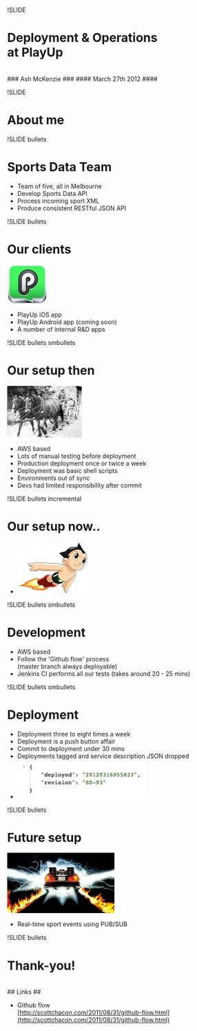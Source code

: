 !SLIDE

# Deployment & Operations <br/>at PlayUp #

<br/>
### Ash McKenzie ###
#### March 27th 2012 ####

!SLIDE
  
# About me #

!SLIDE bullets

# Sports Data Team #

* Team of five, all in Melbourne
* Develop Sports Data API
* Process incoming sport XML
* Produce consistent RESTful JSON API

!SLIDE bullets

# Our clients #

<img src="playup-ios-logo.jpg" alt="PlayUp iOS logo" />

* PlayUp iOS app
* PlayUp Android app (coming soon)
* A number of internal R&D apps

!SLIDE bullets smbullets

# Our setup then #

<img src="horse-and-cart.jpg" alt="Horse and cart" />

* AWS based
* Lots of manual testing before deployment
* Production deployment once or twice a week
* Deployment was basic shell scripts
* Environments out of sync
* Devs had limited responsibility after commit

!SLIDE bullets incremental

# Our setup now.. #

* <img src="astro-boy.jpg" alt="Astro boy" />

!SLIDE bullets smbullets

# Development #

* AWS based
* Follow the 'Github flow' process<br/>(master branch always deployable)
* Jenkins CI performs all our tests (takes around 20 - 25 mins)

!SLIDE bullets smbullets

# Deployment #

* Deployment three to eight times a week
* Deployment is a push button affair
* Commit to deployment under 30 mins
* Deployments tagged and service description JSON dropped
* <img src="service-description.jpg" alt="Service description" />

!SLIDE bullets

# Future setup #

<img src="back-to-the-future.jpg" alt="Back to the Future" />

* Real-time sport events using PUB/SUB

!SLIDE bullets

# Thank-you! #
<br/>
## Links ##

* Github flow<br/>[http://scottchacon.com/2011/08/31/github-flow.html](http://scottchacon.com/2011/08/31/github-flow.html)